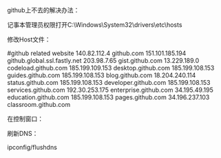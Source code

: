 github上不去的解决办法：

记事本管理员权限打开C:\Windows\System32\drivers\etc\hosts

修改Host文件：

#github related website
140.82.112.4 github.com
151.101.185.194 github.global.ssl.fastly.net
203.98.7.65 gist.github.com
13.229.189.0 codeload.github.com
185.199.109.153 desktop.github.com
185.199.108.153 guides.github.com
185.199.108.153 blog.github.com
18.204.240.114 status.github.com
185.199.108.153 developer.github.com
185.199.108.153 services.github.com
192.30.253.175 enterprise.github.com
34.195.49.195 education.github.com
185.199.108.153 pages.github.com
34.196.237.103 classroom.github.com

在控制窗口：

刷新DNS：

ipconfig/flushdns

